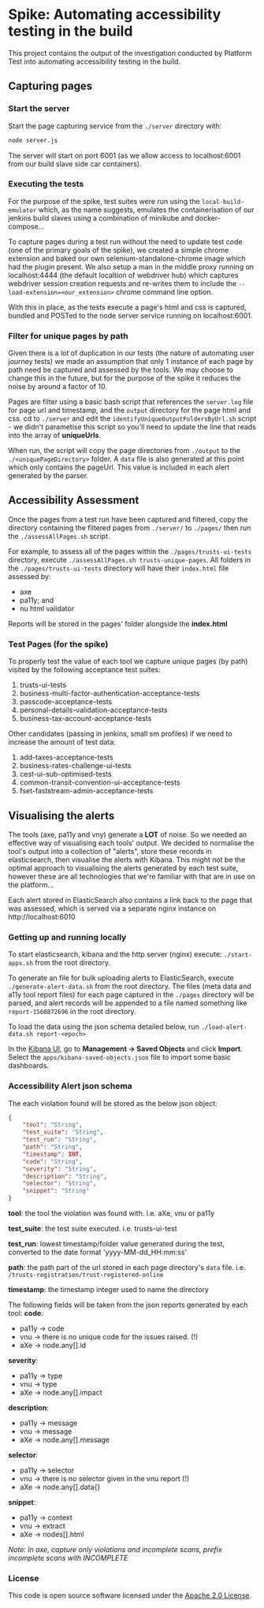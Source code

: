 
# Spike: Automating accessibility testing in the build
This project contains the output of the investigation conducted by Platform Test into automating accessibility testing in the build.

## Capturing pages

### Start the server
Start the page capturing service from the `./server` directory with:
```bash
node server.js
```
The server will start on port 6001 (as we allow access to localhost:6001 from our build slave side car containers).

### Executing the tests
For the purpose of the spike, test suites were run using the `local-build-emulator` which, as the name suggests, emulates the containerisation of our jenkins build slaves using a combination of minikube and docker-compose...

To capture pages during a test run without the need to update test code (one of the primary goals of the spike), we created a simple chrome extension and baked our own selenium-standalone-chrome image which had the plugin present. We also setup a man in the middle proxy running on localhost:4444 (the default localtion of webdriver hub) which captures webdriver session creation requests and re-writes them to include the `--load-extension=<our_extension>` chrome command line option.

With this in place, as the tests execute a page's html and css is captured, bundled and POSTed to the node server service running on localhost:6001.

### Filter for unique pages by path
Given there is a lot of duplication in our tests (the nature of automating user journey tests) we made an assumption that only 1 instance of each page by path need be captured and assessed by the tools.  We may choose to change this in the future, but for the purpose of the spike it reduces the noise by around a factor of 10.

Pages are filter using a basic bash script that references the `server.log` file for page url and timestamp, and the `output` directory for the page html and css. cd to `./server` and edit the `identifyUniqueOutputFoldersByUrl.sh` script - we didn't parametise this script so you'll need to update the line that reads into the array of **uniqueUrls**.

When run, the script will copy the page directories from `./output` to the `./<uniquePageDirectory>` folder.  A `data` file is also generated at this point which only contains the pageUrl.  This value is included in each alert generated by the parser.

## Accessibility Assessment
Once the pages from a test run have been captured and filtered, copy the directory containing the filtered pages from `./server/` to `./pages/` then run the `./assessAllPages.sh` script.

For example, to assess all of the pages within the `./pages/trusts-ui-tests` directory, execute `./assessAllPages.sh trusts-unique-pages`.  All folders in the `./pages/trusts-ui-tests` directory will have their `index.html` file assessed by:
- axe
- pa11y; and
- nu html validator

Reports will be stored in the pages' folder alongside the **index.html**

### Test Pages (for the spike)
To properly test the value of each tool we capture unique pages (by path) visited by the following acceptance test suites:
1. trusts-ui-tests
1. business-multi-factor-authentication-acceptance-tests
1. passcode-acceptance-tests
1. personal-details-validation-acceptance-tests
1. business-tax-account-acceptance-tests

Other candidates (passing in jenkins, small sm profiles) if we need to increase the amount of test data:
1. add-taxes-acceptance-tests
1. business-rates-challenge-ui-tests
1. cest-ui-sub-optimised-tests
1. common-transit-convention-ui-acceptance-tests
1. fset-faststream-admin-acceptance-tests

## Visualising the alerts
The tools (axe, pa11y and vny) generate a **LOT** of noise.  So we needed an effective way of visualising each tools' output.  We decided to normalise the tool's output into a collection of "alerts", store these records in elasticsearch, then visualise the alerts with Kibana.  This might not be the optimal approach to visualising the alerts generated by each test suite, however these are all technologies that we're familiar with that are in use on the platform...

Each alert stored in ElasticSearch also contains a link back to the page that was assessed, which is served via a separate nginx instance on http://localhost:6010

### Getting up and running locally
To start elasticsearch, kibana and the http server (nginx) execute: `./start-apps.sh` from the root directory.

To generate an file for bulk uploading alerts to ElasticSearch, execute `./generate-alert-data.sh` from the root directory.  The files (meta data and a11y tool report files) for each page captured in the `./pages` directory will be parsed, and alert records will be appended to a file named something like `report-1560872696` in the root directory.

To load the data using the json schema detailed below, run `./load-alert-data.sh report-<epoch>`

In the [Kibana UI](http://localhost:5601/app/kibana#/management/kibana/objects?_g=()), go to **Management -> Saved Objects** and click **Import**.  Select the `apps/kibana-saved-objects.json` file to import some basic dashboards.

### Accessibility Alert json schema
The each violation found will be stored as the below json object:
```json
{
    "tool": "String",
    "test_suite": "String",
    "test_run": "String",
    "path": "String",
    "timestamp": INT,
    "code": "String",
    "severity": "String",
    "description": "String",
    "selector": "String",
    "snippet": "String"
}
```
**tool**: the tool the violation was found with.  i.e. aXe, vnu or pa11y

**test_suite**: the test suite executed.  i.e. trusts-ui-test

**test_run**: lowest timestamp/folder value generated during the test, converted to the date format 'yyyy-MM-dd_HH:mm:ss'

**path**: the path part of the url stored in each page directory's `data` file.  i.e. `/trusts-registration/trust-registered-online`

**timestamp**: the timestamp integer used to name the directory

The following fields will be taken from the json reports generated by each tool:
**code**:
- pa11y -> code
- vnu -> there is no unique code for the issues raised. (!)
- aXe -> node.any[].id

**severity**:
- pa11y -> type
- vnu -> type
- aXe -> node.any[].impact

**description**:
- pa11y -> message
- vnu -> message
- aXe -> node.any[].message

**selector**:
- pa11y -> selector
- vnu -> there is no selector given in the vnu report (!)
- aXe -> node.any[].data{}

**snippet**:
- pa11y -> context
- vnu -> extract
- aXe -> nodes[].html


*Note:  In axe, capture only violations and incomplete scans, prefix incomplete scans with INCOMPLETE*

### License

This code is open source software licensed under the [Apache 2.0 License]("http://www.apache.org/licenses/LICENSE-2.0.html").
